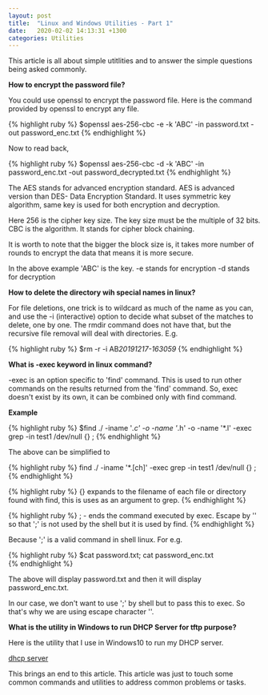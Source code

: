 ```yaml
---
layout: post
title:  "Linux and Windows Utilities - Part 1"
date:   2020-02-02 14:13:31 +1300
categories: Utilities
---
```


This article is all about simple utitlities and to answer the simple questions being asked commonly.

**How to encrypt the password file?**

You could use openssl to encrypt the password file.
Here is the command provided by openssl to encrypt any file.

{% highlight ruby %}
$openssl aes-256-cbc  -e -k 'ABC' -in password.txt -out password_enc.txt
{% endhighlight %}

Now to read back,

{% highlight ruby %}
$openssl aes-256-cbc  -d -k 'ABC' -in password_enc.txt -out password_decrypted.txt
{% endhighlight %}

The AES stands for advanced encryption standard.
AES is advanced version than DES- Data Encryption Standard. It uses symmetric key algorithm, same key is used for both encryption and decryption.

Here 256 is the cipher key size.
The key size must be the multiple of 32 bits. CBC is the algorithm.
It stands for cipher block chaining. 

It is worth to note that the bigger the block size is, it takes more number of rounds to encrypt the data that means it is more secure.

In the above example 'ABC' is the key.
-e stands for encryption
-d stands for decryption

**How to delete the directory wih special names in linux?**

For file deletions, one trick is to wildcard as much of the name as you can, and use the -i (interactive) option to decide what subset of the matches to delete, one by one. The rmdir command does not have that, but the recursive file removal will deal with directories. E.g.

{% highlight ruby %}
$rm -r -i AB*20191217-163059*
{% endhighlight %}

**What is -exec keyword in linux command?**

-exec is an option specific to 'find' command. This is used to run other commands on the results returned from the 'find' command. So, exec doesn't exist by its own, it can be combined only with find command.

**Example**

{% highlight ruby %}
$find ./ -iname '*.c' -o -name '*.h' -o -name '*.l' -exec grep -in test1 /dev/null {} \;
{% endhighlight %}

The above can be simplified to

{% highlight ruby %}
find ./ -iname '*.[ch]' -exec grep -in test1 /dev/null {} \;
{% endhighlight %}

{% highlight ruby %}
{} expands to the filename of each file or directory found with find, this is uses as an argument to grep.
{% endhighlight %}

{% highlight ruby %}
; - ends the command executed by exec. Escape by '\' so that ';' is not used by the shell but it is used by find.
{% endhighlight %}

Because ';' is a valid command in shell linux. For e.g.

{% highlight ruby %}
$cat password.txt; cat password_enc.txt  
{% endhighlight %}

The above will display password.txt and then it will display password_enc.txt. 

In our case, we don't want to use ';' by shell but to pass this to exec. So that's why we are using escape character '\'.

**What is the utility in Windows to run DHCP Server for tftp purpose?**

Here is the utility that I use in Windows10 to run my DHCP server.

[dhcp server](https://www.dhcpserver.de/cms/)

This brings an end to this article. This article was just to touch some
common commands and utilities to address common problems or tasks.
